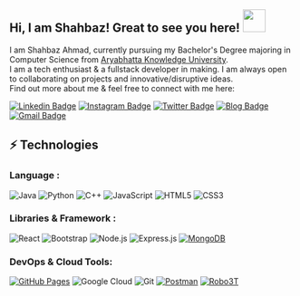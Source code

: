 ## Hi, I am Shahbaz! Great to see you here! <img src="https://raw.githubusercontent.com/aemmadi/aemmadi/master/wave.gif" height="40" width="40px">

I am Shahbaz Ahmad, currently pursuing my Bachelor's Degree majoring in Computer Science from [Aryabhatta Knowledge University](http://akubihar.ac.in/). <br>I am a tech enthusiast & a fullstack developer in making. I am always open to collaborating on projects and innovative/disruptive ideas.<br>
Find out more about me & feel free to connect with me here:

[![Linkedin Badge](https://img.shields.io/badge/-shahbazcse-informational?style=curved-square&logo=Linkedin&logoColor=white&link=https://www.linkedin.com/in/shahbazcse/)](https://www.linkedin.com/in/shahbazcse/)
[![Instagram Badge](https://img.shields.io/badge/-shahbazcse-darkred?style=curved-square&logo=instagram&logoColor=white&link=https://instagram.com/shahbazcse/)](https://www.instagram.com/shahbazcse/)
[![Twitter Badge](https://img.shields.io/badge/-shahbaz_cse-9cf?style=curved-square&logo=twitter&logoColor=white&link=https://twitter.com/shahbaz_cse)](https://twitter.com/shahbaz_cse)
[![Blog Badge](https://img.shields.io/badge/-Blogs-blueviolet?style=curved-square&labelColor=blueviolet&logo=Wordpress&link=https://codedec.com/course/data-structure-and-algorithm-tutorial/)](https://codedec.com/course/data-structure-and-algorithm-tutorial/)
[![Gmail Badge](https://img.shields.io/badge/-cseshahbaz@gmail.com-c14438?style=curved-square&logo=Gmail&logoColor=white&link=mailto:cseshahbaz@gmail.com)](mailto:cseshahbaz@gmail.com)
<!-- [![Hashnode Badge](https://img.shields.io/badge/-@usernamehere-03a57a?style=flat-square&labelColor=000000&logo=Hashnode&link=profileurlhere)](profileurlhere)-->
<!--[![Website Badge](https://img.shields.io/badge/-Portfolio-black?style=flat-square&logo=Wordpress&logoColor=white&link=portfoliourlhere)](portfoliourlhere)-->


<!-- [![Shahbaz's github activity graph](https://activity-graph.herokuapp.com/graph?username=shahbazcse&theme=xcode)](https://git.io/shahbazcse) -->


## ⚡ Technologies

### Language :
![Java](https://img.shields.io/badge/-java-E34A86?style=curved-square&logo=java)
![Python](https://img.shields.io/badge/-Python-black?style=curved-square&logo=Python)
![C++](https://img.shields.io/badge/-C++-00599C?style=curved-square&logo=c)
![JavaScript](https://img.shields.io/badge/-JavaScript-black?style=curved-square&logo=javascript)
![HTML5](https://img.shields.io/badge/-HTML5-E34F26?style=curved-square&logo=html5&logoColor=white)
![CSS3](https://img.shields.io/badge/-CSS3-1572B6?style=curved-square&logo=css3)

### Libraries & Framework :

![React](https://img.shields.io/badge/-React-black?style=curved-square&logo=react)
![Bootstrap](https://img.shields.io/badge/-Bootstrap-563D7C?style=curved-square&logo=bootstrap)
![Node.js](https://img.shields.io/badge/-Node.js-black?style=curved-square&logo=Node.js)
![Express.js](https://img.shields.io/badge/-Express.js-black?style=curved-square&logo=Express)
<a href="#"><img alt="MongoDB" src ="https://img.shields.io/badge/MongoDB-%234ea94b.svg?logo=mongodb&logoColor=white"></a>

### DevOps & Cloud Tools:

<a href="#"><img alt="GitHub Pages" src="https://img.shields.io/badge/GitHub%20Pages-%23327FC7.svg?logo=github&logoColor=white"></a>
![Google Cloud](https://img.shields.io/badge/Google%20Cloud-white?style=curved-square&logo=google-cloud)
![Git](https://img.shields.io/badge/-Git-black?style=curved-square&logo=git)
<a href="#"><img alt="Postman" src="https://img.shields.io/badge/Postman-FF6C37?logo=postman&logoColor=white"></a>
<a href="#"><img alt="Robo3T" src="https://img.shields.io/badge/Robo3T-white?logo=postman&logoColor=green"></a>


<!-- ## 💰 Support
<p>
<a href='linkhere' target='_blank'><img height='36' style='border:0px;height:36px;' src='https://cdn.ko-fi.com/cdn/kofi4.png?v=2' border='0' alt='Buy Me a Coffee at ko-fi.com' /></a>
<a href='linkhere' target='_blank'><img height='36' style='border:0px;height:36px;' src='https://cdn.buymeacoffee.com/buttons/v2/default-yellow.png' border='0' alt='Support Shahbaz on buymecoffee' /></a>
</p> -->

<!-- ## 📈 Stats
<p align="center">

  <img width="48%" src="https://github-readme-stats.vercel.app/api?username=shahbazcse&show_icons=true&theme=tokyonight" />
  <img width="48%" src="https://github-readme-streak-stats.herokuapp.com/?user=shahbazcse&theme=tokyonight" />
</p>
<p align="left"> <img src="https://komarev.com/ghpvc/?username=shahbazcse&label=Profile%20Views&color=0e75b6&style=flat" alt="shahbaz-cse" /> </p> -->
